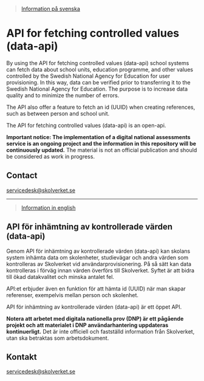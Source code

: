 >[Information på svenska](#api-f%C3%B6r-inh%C3%A4mtning-av-kontrollerade-v%C3%A4rden-data-api)

# API for fetching controlled values (data-api)
By using the API for fetching controlled values (data-api) school systems can fetch data about school units, education programme, and other values controlled by the Swedish National Agency for Education for user provisioning. In this way, data can be verified prior to transferring it to the Swedish National Agency for Education. The purpose is to increase data quality and to minimize the number of errors.

The API also offer a feature to fetch an id (UUID) when creating references, such as between person and school unit.

The API for fetching controlled values (data-api) is an open-api.

**Important notice: The implementation of a digital national assessments service is an ongoing project and the information in this repository will be continuously updated.** The material is not an official publication and should be considered as work in progress.

## Contact
servicedesk@skolverket.se
___
>[Information in english](#api-for-fetching-controlled-values-data-api)
## API för inhämtning av kontrollerade värden (data-api)
Genom API för inhämtning av kontrollerade värden (data-api) kan skolans system inhämta data om skolenheter, studievägar och andra värden som kontrolleras av Skolverket vid användarprovisionering. På så sätt kan data kontrolleras i förväg innan värden överförs till Skolverket. Syftet är att bidra till ökad datakvalitet och minska antalet fel.

API:et erbjuder även en funktion för att hämta id (UUID) när man skapar referenser, exempelvis mellan person och skolenhet. 

API för inhämtning av kontrollerade värden (data-api) är ett öppet API.

**Notera att arbetet med digitala nationella prov (DNP) är ett pågående projekt och att materialet i DNP användarhantering uppdateras kontinuerligt.** Det är inte officiell och fastställd information från Skolverket, utan ska betraktas som arbetsdokument.

## Kontakt
servicedesk@skolverket.se
